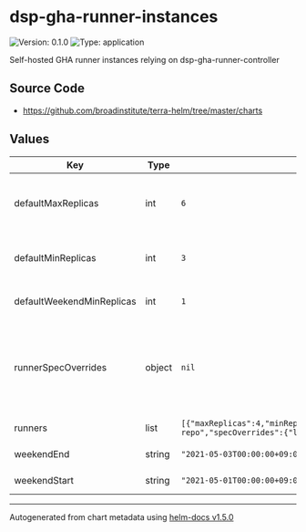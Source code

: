 # dsp-gha-runner-instances

![Version: 0.1.0](https://img.shields.io/badge/Version-0.1.0-informational?style=flat-square) ![Type: application](https://img.shields.io/badge/Type-application-informational?style=flat-square)

Self-hosted GHA runner instances relying on dsp-gha-runner-controller

## Source Code

* <https://github.com/broadinstitute/terra-helm/tree/master/charts>

## Values

| Key | Type | Default | Description |
|-----|------|---------|-------------|
| defaultMaxReplicas | int | `6` | (number) Default nmaximum number of runners to allocate for a given repository (autoscales) |
| defaultMinReplicas | int | `3` | (number) Default number of runners to always allocate for a given repository |
| defaultWeekendMinReplicas | int | `1` | (number) Overrides .defaultMinReplicas on weekends |
| runnerSpecOverrides | object | `nil` | Default overrides for the runner spec, documented at https://github.com/actions-runner-controller/actions-runner-controller#additional-tweaks |
| runners | list | `[{"maxReplicas":4,"minReplicas":2,"name":"example","repository":"broadinstitute/example-repo","specOverrides":{"labels":["my-special-runner-label"]},"weekendMinReplicas":1}]` | (list) Sets of runners to create |
| weekendEnd | string | `"2021-05-03T00:00:00+09:00"` | (string) Weekend end time, recurs weekly |
| weekendStart | string | `"2021-05-01T00:00:00+09:00"` | (string) Weekend start time, recurs weekly |

----------------------------------------------
Autogenerated from chart metadata using [helm-docs v1.5.0](https://github.com/norwoodj/helm-docs/releases/v1.5.0)
